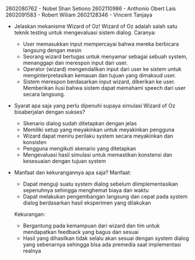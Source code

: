 2602080762 - Nobel Shan Setiono
2602110986 - Anthonio Obert Lais
2602091583 - Robert Wiliam
2602128346 - Vincent Tanjaya

-  Jelaskan mekanisme Wizard of Oz!
	Wizard of Oz adalah salah satu teknik testing untuk mengevaluasi sistem dialog. Caranya:
	- User memasukkan input mempercayai bahwa mereka berbicara langsung dengan mesin
	- Seorang wizard bertugas untuk menyamar sebagai sebuah system, menanggapi dan merespon input dari user. 
	- Operator (wizard) mengendalikan input dari user ke sistem untuk menginterpretasikan kemauan dan tujuan yang dimaksud user. 
	- Sistem merespon berdasarkan input wizard, diberikan ke user. Memberikan ilusi bahwa sistem dapat memahami speech dari user secara langsung.

-  Syarat apa saja yang perlu dipenuhi supaya simulasi Wizard of Oz bisaberjalan dengan sukses?
	- Skenario dialog sudah ditetapkan dengan jelas
	- Memiliki setup yang meyakinkan untuk meyakinkan pengguna
	- Wizard dapat meniru perilaku system secara meyakinkan dan konsisten
	- Pengguna mengikuti skenario yang ditetapkan
	- Mengevaluasi hasil simulasi untuk memastikan konstensi dan kesesuaian dengan tujuan system 

- Manfaat dan kekurangannya apa saja?
	Manfaat:
	- Dapat menguji suatu system dialog sebelum diimplementasikan sepenuhnya sehingga menghemat biaya dan waktu
	- Dapat melakukan pengembangan langsung dan cepat pada system dialog berdasarkan hasil eksperimen yang dilakukan

	Kekurangan:
	- Bergantung pada kemampuan dari wizard dan tim untuk mendapatkan feedback yang bagus dan sesuai
	- Hasil yang dihasilkan tidak selalu akan sesuai dengan system dialog yang sebenarnya sehingga bisa ada premedia saat implementasi realnya